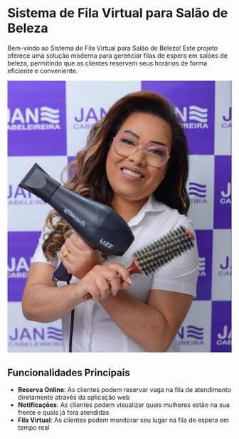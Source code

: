 # Sistema de Fila Virtual para Salão de Beleza

Bem-vindo ao Sistema de Fila Virtual para Salão de Beleza! Este projeto oferece uma solução moderna para gerenciar filas de espera em salões de beleza, permitindo que as clientes reservem seus horários de forma eficiente e conveniente.

![Salão de Beleza](static/img/jane2.jpeg)

## Funcionalidades Principais

- **Reserva Online**: As clientes podem reservar vaga na fila de atendimento diretamente através da aplicação web
- **Notificações**: As clientes podem visualizar quais mulheres estão na sua frente e quais já fora atendidas
- **Fila Virtual**: As clientes podem monitorar seu lugar na fila de espera em tempo real


